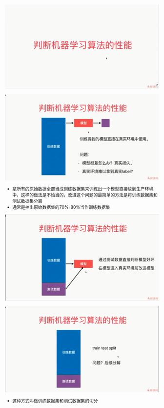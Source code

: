 ![1567158752280](assets/1567158752280.png)

![1567158929668](assets/1567158929668.png)

- 拿所有的原始数据全部当成训练数据集来训练出一个模型直接放到生产环境中，这样的做法是不恰当的，改进这个问题的最简单的方法是将训练数据集和测试数据集分离
- 通常是抽出原始数据集的70%-80%当作训练数据集

![1567159570495](assets/1567159570495.png)

![1567159749280](assets/1567159749280.png)

- 这种方式叫做训练数据集和测试数据集的切分
